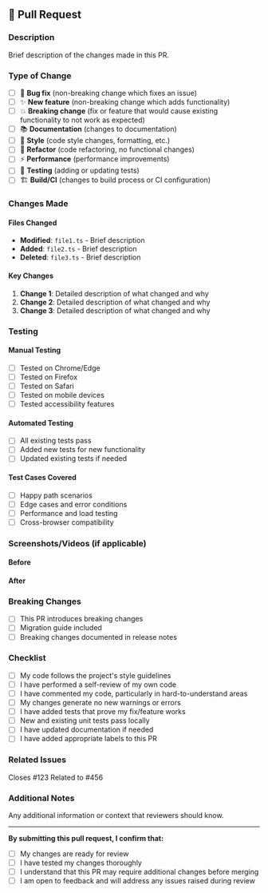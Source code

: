 ## 📝 Pull Request

### Description
Brief description of the changes made in this PR.

### Type of Change
- [ ] 🐛 **Bug fix** (non-breaking change which fixes an issue)
- [ ] ✨ **New feature** (non-breaking change which adds functionality)
- [ ] 💥 **Breaking change** (fix or feature that would cause existing functionality to not work as expected)
- [ ] 📚 **Documentation** (changes to documentation)
- [ ] 🎨 **Style** (code style changes, formatting, etc.)
- [ ] 🔧 **Refactor** (code refactoring, no functional changes)
- [ ] ⚡ **Performance** (performance improvements)
- [ ] 🧪 **Testing** (adding or updating tests)
- [ ] 🏗️ **Build/CI** (changes to build process or CI configuration)

### Changes Made

#### Files Changed
- **Modified**: `file1.ts` - Brief description
- **Added**: `file2.ts` - Brief description
- **Deleted**: `file3.ts` - Brief description

#### Key Changes
1. **Change 1**: Detailed description of what changed and why
2. **Change 2**: Detailed description of what changed and why
3. **Change 3**: Detailed description of what changed and why

### Testing

#### Manual Testing
- [ ] Tested on Chrome/Edge
- [ ] Tested on Firefox
- [ ] Tested on Safari
- [ ] Tested on mobile devices
- [ ] Tested accessibility features

#### Automated Testing
- [ ] All existing tests pass
- [ ] Added new tests for new functionality
- [ ] Updated existing tests if needed

#### Test Cases Covered
- [ ] Happy path scenarios
- [ ] Edge cases and error conditions
- [ ] Performance and load testing
- [ ] Cross-browser compatibility

### Screenshots/Videos (if applicable)

#### Before
<!-- Add screenshots of the before state -->

#### After
<!-- Add screenshots of the after state -->

### Breaking Changes
- [ ] This PR introduces breaking changes
- [ ] Migration guide included
- [ ] Breaking changes documented in release notes

### Checklist
- [ ] My code follows the project's style guidelines
- [ ] I have performed a self-review of my own code
- [ ] I have commented my code, particularly in hard-to-understand areas
- [ ] My changes generate no new warnings or errors
- [ ] I have added tests that prove my fix/feature works
- [ ] New and existing unit tests pass locally
- [ ] I have updated documentation if needed
- [ ] I have added appropriate labels to this PR

### Related Issues
Closes #123
Related to #456

### Additional Notes
Any additional information or context that reviewers should know.

---

**By submitting this pull request, I confirm that:**
- [ ] My changes are ready for review
- [ ] I have tested my changes thoroughly
- [ ] I understand that this PR may require additional changes before merging
- [ ] I am open to feedback and will address any issues raised during review
